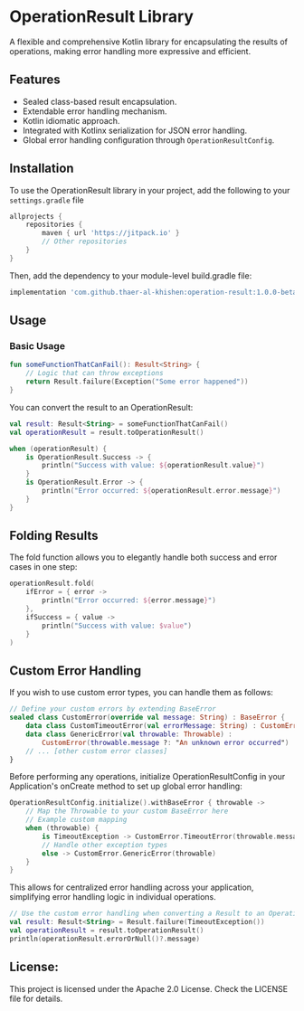# OperationResult Library

A flexible and comprehensive Kotlin library for encapsulating the results of operations, making error handling more expressive and efficient.

## Features
- Sealed class-based result encapsulation.
- Extendable error handling mechanism.
- Kotlin idiomatic approach.
- Integrated with Kotlinx serialization for JSON error handling.
- Global error handling configuration through `OperationResultConfig`.

## Installation

To use the OperationResult library in your project, add the following to your `settings.gradle` file
```groovy
allprojects {
    repositories {
        maven { url 'https://jitpack.io' }
        // Other repositories
    }
}
```
Then, add the dependency to your module-level build.gradle file:
```groovy
implementation 'com.github.thaer-al-khishen:operation-result:1.0.0-beta03'
```

## Usage

### Basic Usage

```kotlin
fun someFunctionThatCanFail(): Result<String> {
    // Logic that can throw exceptions
    return Result.failure(Exception("Some error happened"))
}
```

You can convert the result to an OperationResult:

```kotlin
val result: Result<String> = someFunctionThatCanFail()
val operationResult = result.toOperationResult()

when (operationResult) {
    is OperationResult.Success -> {
        println("Success with value: ${operationResult.value}")
    }
    is OperationResult.Error -> {
        println("Error occurred: ${operationResult.error.message}")
    }
}
```

## Folding Results
The fold function allows you to elegantly handle both success and error cases in one step:
```kotlin
operationResult.fold(
    ifError = { error -> 
        println("Error occurred: ${error.message}")
    },
    ifSuccess = { value -> 
        println("Success with value: $value")
    }
)
```

## Custom Error Handling
If you wish to use custom error types, you can handle them as follows:
```kotlin
// Define your custom errors by extending BaseError
sealed class CustomError(override val message: String) : BaseError {
    data class CustomTimeoutError(val errorMessage: String) : CustomError(errorMessage)
    data class GenericError(val throwable: Throwable) :
        CustomError(throwable.message ?: "An unknown error occurred")
    // ... [other custom error classes]
}
```

Before performing any operations, initialize OperationResultConfig in your Application's onCreate method to set up global error handling:
```kotlin
OperationResultConfig.initialize().withBaseError { throwable ->
    // Map the Throwable to your custom BaseError here
    // Example custom mapping
    when (throwable) {
        is TimeoutException -> CustomError.TimeoutError(throwable.message ?: "Timeout occurred")
        // Handle other exception types
        else -> CustomError.GenericError(throwable)
    }
}
```
This allows for centralized error handling across your application, simplifying error handling logic in individual operations.
```kotlin
// Use the custom error handling when converting a Result to an OperationResult
val result: Result<String> = Result.failure(TimeoutException())
val operationResult = result.toOperationResult()
println(operationResult.errorOrNull()?.message)
```

## License:
This project is licensed under the Apache 2.0 License. Check the LICENSE file for details.
